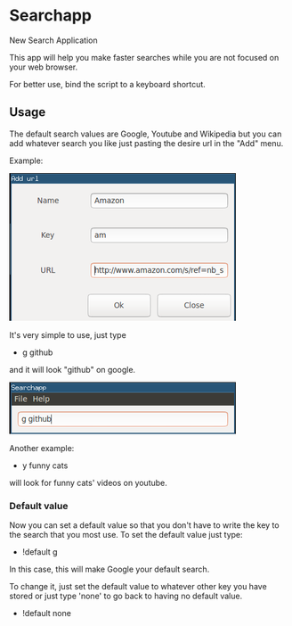 # Searchapp
New Search Application

This app will help you  make faster searches while you are not focused on your web browser.

For better use, bind the script to a keyboard shortcut.

## Usage

The default search values are Google, Youtube and Wikipedia but you can add whatever search you like just
pasting the desire url in the "Add" menu.

Example:

![alt tag](https://raw.githubusercontent.com/RQ23A/Searchapp/master/readmeimgs/Screenshot%20from%202015-08-15%2014%3A41%3A10.png)

It's very simple to use, just type
* g github

and it will look "github" on google.

![alt tag](https://raw.githubusercontent.com/RQ23A/Searchapp/master/readmeimgs/Screenshot%20from%202015-08-15%2014%3A39%3A58.png)

Another example:
* y funny cats

will look for funny cats' videos on youtube.

### Default value

Now you can set a default value so that you don't have to write the key to the search that you most use.
To set the default value just type:

* !default g

In this case, this will make Google your default search.

To change it, just set the default value to whatever other key you have stored or just type 'none' to 
go back to having no default value.

* !default none

